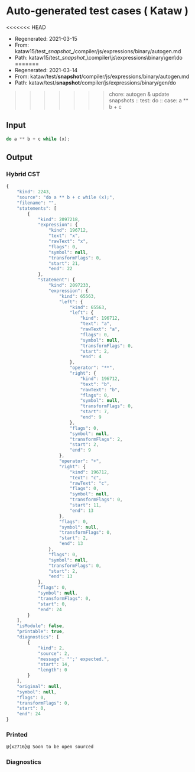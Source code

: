 # Auto-generated test cases ( Kataw )
<<<<<<< HEAD
- Regenerated: 2021-03-15
- From: kataw15/test\__snapshot__/compiler/js/expressions/binary/autogen.md
- Path: kataw15/test\__snapshot__\compiler\js\expressions\binary\gen\do
=======
- Regenerated: 2021-03-14
- From: kataw/test/__snapshot__/compiler/js/expressions/binary/autogen.md
- Path: kataw/test/__snapshot__/compiler/js/expressions/binary/gen/do
>>>>>>> chore: autogen & update snapshots
> :: test: do
> :: case: a ** b + c
## Input

`````js
do a ** b + c while (x);
`````

## Output

### Hybrid CST

```javascript
{
    "kind": 2243,
    "source": "do a ** b + c while (x);",
    "filename": "",
    "statements": [
        {
            "kind": 2097218,
            "expression": {
                "kind": 196712,
                "text": "x",
                "rawText": "x",
                "flags": 0,
                "symbol": null,
                "transformFlags": 0,
                "start": 21,
                "end": 22
            },
            "statement": {
                "kind": 2097233,
                "expression": {
                    "kind": 65563,
                    "left": {
                        "kind": 65563,
                        "left": {
                            "kind": 196712,
                            "text": "a",
                            "rawText": "a",
                            "flags": 0,
                            "symbol": null,
                            "transformFlags": 0,
                            "start": 2,
                            "end": 4
                        },
                        "operator": "**",
                        "right": {
                            "kind": 196712,
                            "text": "b",
                            "rawText": "b",
                            "flags": 0,
                            "symbol": null,
                            "transformFlags": 0,
                            "start": 7,
                            "end": 9
                        },
                        "flags": 0,
                        "symbol": null,
                        "transformFlags": 2,
                        "start": 2,
                        "end": 9
                    },
                    "operator": "+",
                    "right": {
                        "kind": 196712,
                        "text": "c",
                        "rawText": "c",
                        "flags": 0,
                        "symbol": null,
                        "transformFlags": 0,
                        "start": 11,
                        "end": 13
                    },
                    "flags": 0,
                    "symbol": null,
                    "transformFlags": 0,
                    "start": 2,
                    "end": 13
                },
                "flags": 0,
                "symbol": null,
                "transformFlags": 0,
                "start": 2,
                "end": 13
            },
            "flags": 0,
            "symbol": null,
            "transformFlags": 0,
            "start": 0,
            "end": 24
        }
    ],
    "isModule": false,
    "printable": true,
    "diagnostics": [
        {
            "kind": 2,
            "source": 2,
            "message": "';' expected.",
            "start": 14,
            "length": 0
        }
    ],
    "original": null,
    "symbol": null,
    "flags": 0,
    "transformFlags": 0,
    "start": 0,
    "end": 24
}
```

### Printed

```javascript
@{x2716}@ Soon to be open sourced
```

### Diagnostics

```javascript

```

